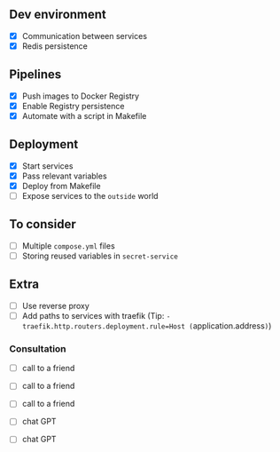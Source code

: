 ## Dev environment
- [x] Communication between services
- [x] Redis persistence
## Pipelines
- [x] Push images to Docker Registry
- [x] Enable Registry persistence
- [x] Automate with a script in Makefile
## Deployment
- [x] Start services
- [x] Pass relevant variables
- [x] Deploy from Makefile
- [ ] Expose services to the `outside` world
## To consider
- [ ] Multiple `compose.yml` files
- [ ] Storing reused variables in `secret-service`
## Extra
- [ ] Use reverse proxy
- [ ] Add paths to services with traefik (Tip: `- traefik.http.routers.deployment.rule=Host
  (`application.address`)`)

### Consultation
- [ ] call to a friend 
- [ ] call to a friend 
- [ ] call to a friend

- [ ] chat GPT
- [ ] chat GPT